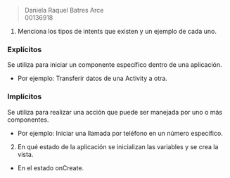﻿
> Daniela Raquel Batres Arce     
> 00136918

1. Menciona los tipos de intents que existen y un ejemplo de cada uno.

### Explícitos
Se utiliza para iniciar un componente específico dentro de una aplicación.
- Por ejemplo: Transferir datos de una Activity a otra.

### Implícitos 
Se utiliza para realizar una acción que puede ser manejada por uno o más componentes.

- Por ejemplo: Iniciar una llamada por teléfono en un número específico.
  
 2. En qué estado de la aplicación se inicializan las variables y se crea la vista.

- En el estado onCreate.



